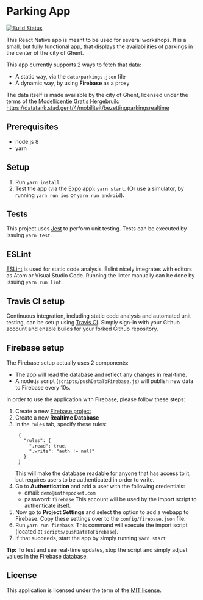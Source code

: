 # Parking App
[![Build Status](https://travis-ci.org/inthepocket/ghent-parking.svg?branch=master)](https://travis-ci.org/inthepocket/ghent-parking)

This React Native app is meant to be used for several workshops. It is a small,
but fully functional app, that displays the availabilities of parkings in the
center of the city of Ghent.

This app currently supports 2 ways to fetch that data:
* A static way, via the `data/parkings.json` file
* A dynamic way, by using **Firebase** as a proxy

The data itself is made available by the city of Ghent, licensed under the
terms of the [Modellicentie Gratis Hergebruik](https://overheid.vlaanderen.be/sites/default/files/documenten/ict-egov/licenties/hergebruik/modellicentie_gratis_hergebruik_v1_0.html):
https://datatank.stad.gent/4/mobiliteit/bezettingparkingsrealtime

## Prerequisites

- node.js 8
- yarn

## Setup

1. Run `yarn install`.
2. Test the app (via the [Expo](https://expo.io/) app): `yarn start`. (Or use a simulator, by running `yarn run ios` or `yarn run android`).

## Tests
This project uses [Jest](https://facebook.github.io/jest/) to perform unit testing. Tests
can be executed by issuing `yarn test`.

## ESLint
[ESLint](https://eslint.org/) is used for static code analysis. Eslint nicely integrates
with editors as Atom or Visual Studio Code. Running the linter manually can be done
by issuing `yarn run lint`.

## Travis CI setup
Continuous integration, including static code analysis and automated unit testing, can
be setup using [Travis CI](https://travis-ci.org). Simply sign-in with your Github
account and enable builds for your forked Github repository.

## Firebase setup
The Firebase setup actually uses 2 components:
* The app will read the database and reflect any changes in real-time.
* A node.js script (`scripts/pushDataToFirebase.js`) will publish new data to Firebase every 10s.

In order to use the application with Firebase, please follow these steps:

1. Create a new [Firebase project](https://console.firebase.google.com)
2. Create a new **Realtime Database**
3. In the `rules` tab, specify these rules:
   ```
    {
      "rules": {
        ".read": true,
        ".write": "auth != null"
      }
    }
   ```
   This will make the database readable for anyone that has access
   to it, but requires users to be authenticated in order to write.
4. Go to **Authentication** and add a user with the following credentials:
    - email: `demo@inthepocket.com`
    - password: `firebase`
   This account will be used by the import script to authenticate itself.
5. Now go to **Project Settings** and select the option to add a webapp to Firebase. Copy these settings over to the `config/firebase.json` file.
6. Run `yarn run firebase`. This command will execute the import script (located at `scripts/pushDataToFirebase`).
7. If that succeeds, start the app by simply running `yarn start`

**Tip:** To test and see real-time updates, stop the script and simply adjust values in the Firebase database.

## License
This application is licensed under the term of the [MIT license](LICENSE).
